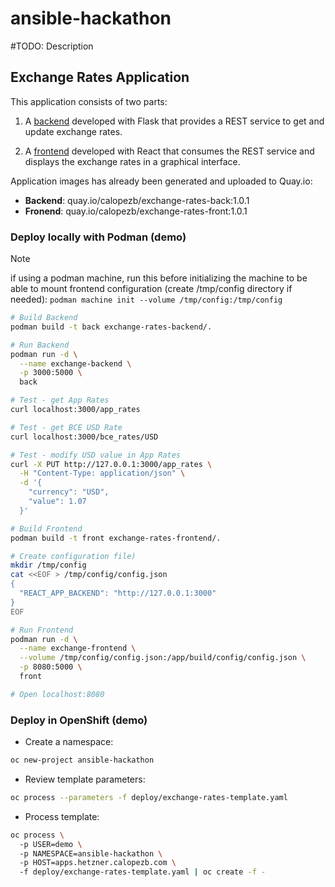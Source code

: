 # ansible-hackathon

#TODO: Description  

## Exchange Rates Application

This application consists of two parts:

1. A [backend](exchange-rates-backend/README.md) developed with Flask that provides a REST service to get and update exchange rates.

2. A [frontend](exchange-rates-frontend/README.md) developed with React that consumes the REST service and displays the exchange rates in a graphical interface.

Application images has already been generated and uploaded to Quay.io:

- **Backend**: quay.io/calopezb/exchange-rates-back:1.0.1
- **Fronend**: quay.io/calopezb/exchange-rates-front:1.0.1

### Deploy locally with Podman (demo)

> [!NOTE]  
> if using a podman machine, run this before initializing the machine to be able to mount frontend configuration (create /tmp/config directory if needed): `podman machine init --volume /tmp/config:/tmp/config`

```sh
# Build Backend
podman build -t back exchange-rates-backend/.

# Run Backend
podman run -d \
  --name exchange-backend \
  -p 3000:5000 \
  back

# Test - get App Rates
curl localhost:3000/app_rates

# Test - get BCE USD Rate
curl localhost:3000/bce_rates/USD

# Test - modify USD value in App Rates
curl -X PUT http://127.0.0.1:3000/app_rates \
  -H "Content-Type: application/json" \
  -d '{
    "currency": "USD",
    "value": 1.07
  }'

# Build Frontend
podman build -t front exchange-rates-frontend/.

# Create configuration file)
mkdir /tmp/config
cat <<EOF > /tmp/config/config.json
{
  "REACT_APP_BACKEND": "http://127.0.0.1:3000"
}
EOF

# Run Frontend
podman run -d \
  --name exchange-frontend \
  --volume /tmp/config/config.json:/app/build/config/config.json \
  -p 8080:5000 \
  front

# Open localhost:8080
```

### Deploy in OpenShift (demo)

- Create a namespace:
```sh
oc new-project ansible-hackathon
```

- Review template parameters:
```sh
oc process --parameters -f deploy/exchange-rates-template.yaml
```

- Process template:
```sh
oc process \ 
  -p USER=demo \ 
  -p NAMESPACE=ansible-hackathon \ 
  -p HOST=apps.hetzner.calopezb.com \ 
  -f deploy/exchange-rates-template.yaml | oc create -f -
```




